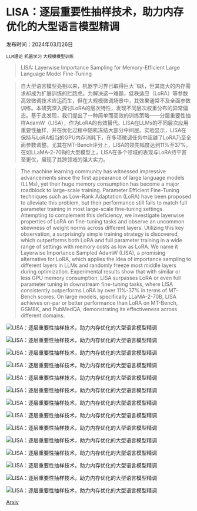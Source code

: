 # LISA：逐层重要性抽样技术，助力内存优化的大型语言模型精调

发布时间：2024年03月26日

`LLM理论` `机器学习` `大规模模型训练`

> LISA: Layerwise Importance Sampling for Memory-Efficient Large Language Model Fine-Tuning

> 自大型语言模型亮相以来，机器学习界已取得巨大飞跃，但其庞大的内存需求却成为扩展训练的拦路虎。为解决这一难题，低秩适应（LoRA）等参数高效微调技术应运而生，但在大规模微调场景中，其效果通常不及全面参数训练。本研究深入探讨LoRA的层次特性，发现不同层次权重分布的异常偏态。基于此发现，我们提出了一种简单而高效的训练策略——分层重要性抽样AdamW（LISA），作为LoRA的有效替代。LISA在LLMs的不同层次应用重要性抽样，并在优化过程中随机冻结大部分中间层。实验显示，LISA在保持与LoRA相当的GPU内存消耗下，在多项微调任务中超越了LoRA乃至全面参数调整。尤其在MT-Bench评分上，LISA的领先幅度达到$11\%$至$37\%$。在如LLaMA-2-70B的大型模型上，LISA在多个领域的表现与LoRA持平甚至更优，展现了其跨领域的强大实力。

> The machine learning community has witnessed impressive advancements since the first appearance of large language models (LLMs), yet their huge memory consumption has become a major roadblock to large-scale training. Parameter Efficient Fine-Tuning techniques such as Low-Rank Adaptation (LoRA) have been proposed to alleviate this problem, but their performance still fails to match full parameter training in most large-scale fine-tuning settings. Attempting to complement this deficiency, we investigate layerwise properties of LoRA on fine-tuning tasks and observe an uncommon skewness of weight norms across different layers. Utilizing this key observation, a surprisingly simple training strategy is discovered, which outperforms both LoRA and full parameter training in a wide range of settings with memory costs as low as LoRA. We name it Layerwise Importance Sampled AdamW (LISA), a promising alternative for LoRA, which applies the idea of importance sampling to different layers in LLMs and randomly freeze most middle layers during optimization. Experimental results show that with similar or less GPU memory consumption, LISA surpasses LoRA or even full parameter tuning in downstream fine-tuning tasks, where LISA consistently outperforms LoRA by over $11\%$-$37\%$ in terms of MT-Bench scores. On large models, specifically LLaMA-2-70B, LISA achieves on-par or better performance than LoRA on MT-Bench, GSM8K, and PubMedQA, demonstrating its effectiveness across different domains.

![LISA：逐层重要性抽样技术，助力内存优化的大型语言模型精调](../../../paper_images/2403.17919/LLaMA-2-7B_gpt4_loss_step.png)

![LISA：逐层重要性抽样技术，助力内存优化的大型语言模型精调](../../../paper_images/2403.17919/gpt2_lora_ft_weight.png)

![LISA：逐层重要性抽样技术，助力内存优化的大型语言模型精调](../../../paper_images/2403.17919/LLaMA-2-7B_lora_ft_weight.png)

![LISA：逐层重要性抽样技术，助力内存优化的大型语言模型精调](../../../paper_images/2403.17919/GPU_cost.png)

![LISA：逐层重要性抽样技术，助力内存优化的大型语言模型精调](../../../paper_images/2403.17919/time_cost.png)

![LISA：逐层重要性抽样技术，助力内存优化的大型语言模型精调](../../../paper_images/2403.17919/Llama2-70B-mt.png)

![LISA：逐层重要性抽样技术，助力内存优化的大型语言模型精调](../../../paper_images/2403.17919/TinyLlama_gpt4_loss_step.png)

![LISA：逐层重要性抽样技术，助力内存优化的大型语言模型精调](../../../paper_images/2403.17919/phi2_gpt4_loss_step.png)

![LISA：逐层重要性抽样技术，助力内存优化的大型语言模型精调](../../../paper_images/2403.17919/gpt2_gpt4_loss_step.png)

![LISA：逐层重要性抽样技术，助力内存优化的大型语言模型精调](../../../paper_images/2403.17919/Mistral_7B_gpt4_loss_step.png)

![LISA：逐层重要性抽样技术，助力内存优化的大型语言模型精调](../../../paper_images/2403.17919/Llama2-70B_gpt4v2_loss_step.png)

![LISA：逐层重要性抽样技术，助力内存优化的大型语言模型精调](../../../paper_images/2403.17919/layers_ablation.png)

![LISA：逐层重要性抽样技术，助力内存优化的大型语言模型精调](../../../paper_images/2403.17919/K_ablation.png)

![LISA：逐层重要性抽样技术，助力内存优化的大型语言模型精调](../../../paper_images/2403.17919/random_variance.png)

[Arxiv](https://arxiv.org/abs/2403.17919)